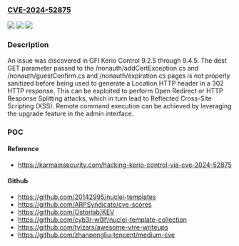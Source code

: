 ### [CVE-2024-52875](https://cve.mitre.org/cgi-bin/cvename.cgi?name=CVE-2024-52875)
![](https://img.shields.io/static/v1?label=Product&message=Kerio%20Control&color=blue)
![](https://img.shields.io/static/v1?label=Version&message=9.2.5%20&color=brightgreen)
![](https://img.shields.io/static/v1?label=Vulnerability&message=CWE-113%20Improper%20Neutralization%20of%20CRLF%20Sequences%20in%20HTTP%20Headers%20('HTTP%20Request%2FResponse%20Splitting')&color=brightgreen)

### Description

An issue was discovered in GFI Kerio Control 9.2.5 through 9.4.5. The dest GET parameter passed to the /nonauth/addCertException.cs and /nonauth/guestConfirm.cs and /nonauth/expiration.cs pages is not properly sanitized before being used to generate a Location HTTP header in a 302 HTTP response. This can be exploited to perform Open Redirect or HTTP Response Splitting attacks, which in turn lead to Reflected Cross-Site Scripting (XSS). Remote command execution can be achieved by leveraging the upgrade feature in the admin interface.

### POC

#### Reference
- https://karmainsecurity.com/hacking-kerio-control-via-cve-2024-52875

#### Github
- https://github.com/20142995/nuclei-templates
- https://github.com/ARPSyndicate/cve-scores
- https://github.com/Ostorlab/KEV
- https://github.com/cyb3r-w0lf/nuclei-template-collection
- https://github.com/tylzars/awesome-vrre-writeups
- https://github.com/zhanpengliu-tencent/medium-cve

